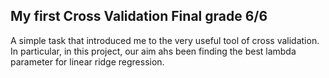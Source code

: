## My first Cross Validation Final grade 6/6

A simple task that introduced me to the very useful tool of cross validation.
In particular, in this project, our aim ahs been finding the best lambda parameter for linear ridge regression.
